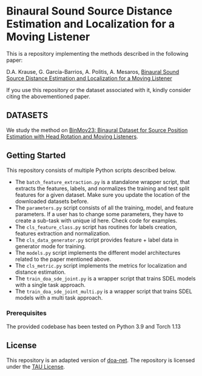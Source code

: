 
# Binaural Sound Source Distance Estimation and Localization for a Moving Listener

This is a repository implementing the methods described in the following paper:

D.A. Krause, G. García-Barrios, A. Politis, A. Mesaros, [Binaural Sound Source Distance Estimation and Localization for a Moving Listener](https://ieeexplore.ieee.org/document/10372100)

If you use this repository or the dataset associated with it, kindly consider citing the abovementioned paper.

## DATASETS

We study the method on [BinMov23: Binaural Dataset for Source Position Estimation with Head Rotation and Moving Listeners](https://doi.org/10.5281/zenodo.7689063).


## Getting Started

This repository consists of multiple Python scripts described below. 
* The `batch_feature_extraction.py` is a standalone wrapper script, that extracts the features, labels, and normalizes the training and test split features for a given dataset. Make sure you update the location of the downloaded datasets before.
* The `parameters.py` script consists of all the training, model, and feature parameters. If a user has to change some parameters, they have to create a sub-task with unique id here. Check code for examples.
* The `cls_feature_class.py` script has routines for labels creation, features extraction and normalization.
* The `cls_data_generator.py` script provides feature + label data in generator mode for training.
* The `models.py` script implements the different model architectures related to the paper mentioned above.
* The `cls_metric.py` script implements the metrics for localization and distance estimation.
* The `train_doa_sde_joint.py` is a wrapper script that trains SDEL models with a single task approach.
* The `train_doa_sde_joint_multi.py` is a wrapper script that trains SDEL models with a multi task approach.

### Prerequisites

The provided codebase has been tested on Python 3.9 and Torch 1.13


## License
This repository is an adapted version of [doa-net](https://github.com/sharathadavanne/doa-net).
The repository is licensed under the [TAU License](LICENSE.md).
